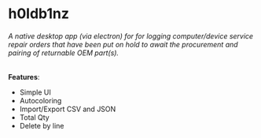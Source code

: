 # h0ldb1nz

###### A native desktop app (via electron) for for logging computer/device service repair orders that have been put on hold to await the procurement and pairing of returnable OEM part(s).

**Features**:
* Simple UI
* Autocoloring
* Import/Export CSV and JSON
* Total Qty
* Delete by line
